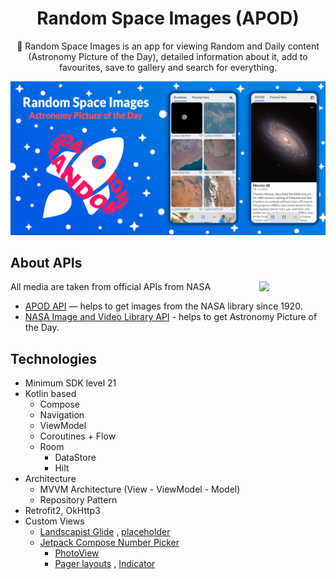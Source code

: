 <h1 align="center">Random Space Images (APOD)</h1>

<p align="center">  
  🚀 Random Space Images is an app for viewing Random and Daily content (Astronomy Picture of the Day), detailed information about it, add to favourites, save to gallery and search for everything.
</p>

<p align="center">
  <img src="/images/poster.png"/>
</p>

## About APIs

<img src="https://www.nasa.gov/sites/default/files/thumbnails/image/nasa-logo-web-rgb.png" align="right" width="21%"/>

All media are taken from official APIs from NASA

- [APOD API](https://github.com/nasa/apod-api) — helps to get images from the NASA library since
  1920.
- [NASA Image and Video Library API](https://images.nasa.gov/docs/images.nasa.gov_api_docs.pdf) -
  helps to get Astronomy Picture of the Day.

## Technologies

- Minimum SDK level 21
- Kotlin based
  - Compose
  - Navigation
  - ViewModel
  - Coroutines + Flow
  - Room
    - DataStore
    - Hilt
- Architecture
    - MVVM Architecture (View - ViewModel - Model)
    - Repository Pattern
- Retrofit2, OkHttp3
- Custom Views
  - [Landscapist Glide](https://github.com/skydoves/landscapist#glide)
    , [placeholder](https://github.com/skydoves/landscapist#placeholder)
  - [Jetpack Compose Number Picker](https://github.com/ChargeMap/Compose-NumberPicker)
    - [PhotoView](https://github.com/Baseflow/PhotoView)
    - [Pager layouts](https://google.github.io/accompanist/pager/#pager-layouts)
      , [Indicator](https://google.github.io/accompanist/pager/#indicators)